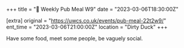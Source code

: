+++
title = "🍔 Weekly Pub Meal W9"
date = "2023-03-06T18:30:00Z"

[extra]
original = "https://uwcs.co.uk/events/pub-meal-22t2w9/"    
ent_time = "2023-03-06T21:00:00Z"
location = "Dirty Duck"
+++

Have some food, meet some people, be vaguely social.
